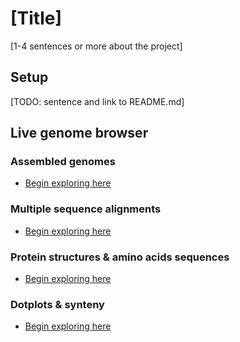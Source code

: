 # [Title]

[1-4 sentences or more about the project]

## Setup

[TODO: sentence and link to README.md]

## Live genome browser

### Assembled genomes
- <a href="http://18.191.252.86/jbrowse2/?session=share-MvULDQhTxo&password=YEDVP" target="_blank">Begin exploring here</a>

### Multiple sequence alignments
- <a href="http://18.191.252.86/jbrowse2/?session=share-1pr93aQlwA&password=IYAAm" target="_blank">Begin exploring here</a>

### Protein structures & amino acids sequences
- <a href="http://18.191.252.86/jbrowse2/?session=share-rIOKlyay49&password=B9ZPu" target="_blank">Begin exploring here</a>

### Dotplots & synteny
- <a href="http://18.191.252.86/jbrowse2/?session=share-O7LGR6_SBo&password=zEFH8" target="_blank">Begin exploring here</a>
